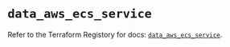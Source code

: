 # `data_aws_ecs_service`

Refer to the Terraform Registory for docs: [`data_aws_ecs_service`](https://www.terraform.io/docs/providers/aws/d/ecs_service).
